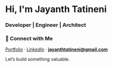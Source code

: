 <!-- ### Hello there ~ <img src="https://user-images.githubusercontent.com/1303154/88677602-1635ba80-d120-11ea-84d8-d263ba5fc3c0.gif" width="24px" alt="hi"> -->
# Hi, I'm Jayanth Tatineni
### Developer | Engineer | Architect

### 🤝 Connect with Me  
[Portfolio](https://jayanth-tatineni.netlify.app) · [LinkedIn](https://www.linkedin.com/in/jayanth-tatineni/) · **jayanthtatineni@gmail.com**

Let’s build something valuable.
